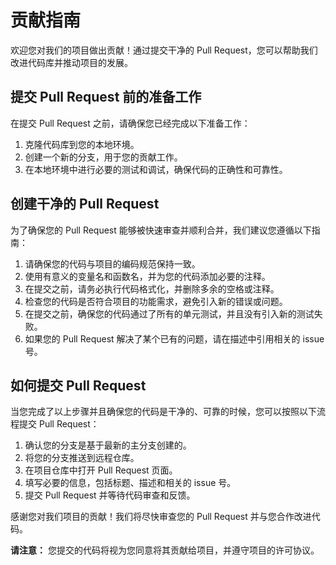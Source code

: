 # 贡献指南

欢迎您对我们的项目做出贡献！通过提交干净的 Pull Request，您可以帮助我们改进代码库并推动项目的发展。

## 提交 Pull Request 前的准备工作

在提交 Pull Request 之前，请确保您已经完成以下准备工作：

1. 克隆代码库到您的本地环境。
2. 创建一个新的分支，用于您的贡献工作。
3. 在本地环境中进行必要的测试和调试，确保代码的正确性和可靠性。

## 创建干净的 Pull Request

为了确保您的 Pull Request 能够被快速审查并顺利合并，我们建议您遵循以下指南：

1. 请确保您的代码与项目的编码规范保持一致。
2. 使用有意义的变量名和函数名，并为您的代码添加必要的注释。
3. 在提交之前，请务必执行代码格式化，并删除多余的空格或注释。
4. 检查您的代码是否符合项目的功能需求，避免引入新的错误或问题。
5. 在提交之前，确保您的代码通过了所有的单元测试，并且没有引入新的测试失败。
6. 如果您的 Pull Request 解决了某个已有的问题，请在描述中引用相关的 issue 号。

## 如何提交 Pull Request

当您完成了以上步骤并且确保您的代码是干净的、可靠的时候，您可以按照以下流程提交 Pull Request：

1. 确认您的分支是基于最新的主分支创建的。
2. 将您的分支推送到远程仓库。
3. 在项目仓库中打开 Pull Request 页面。
4. 填写必要的信息，包括标题、描述和相关的 issue 号。
5. 提交 Pull Request 并等待代码审查和反馈。

感谢您对我们项目的贡献！我们将尽快审查您的 Pull Request 并与您合作改进代码。

**请注意：** 您提交的代码将视为您同意将其贡献给项目，并遵守项目的许可协议。
